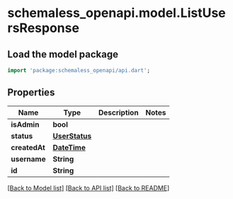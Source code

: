 # schemaless_openapi.model.ListUsersResponse

## Load the model package
```dart
import 'package:schemaless_openapi/api.dart';
```

## Properties
Name | Type | Description | Notes
------------ | ------------- | ------------- | -------------
**isAdmin** | **bool** |  | 
**status** | [**UserStatus**](UserStatus.md) |  | 
**createdAt** | [**DateTime**](DateTime.md) |  | 
**username** | **String** |  | 
**id** | **String** |  | 

[[Back to Model list]](../README.md#documentation-for-models) [[Back to API list]](../README.md#documentation-for-api-endpoints) [[Back to README]](../README.md)


